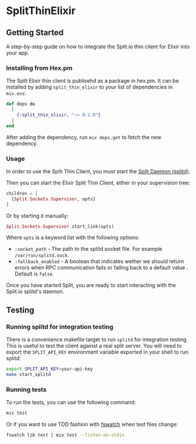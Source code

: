 # SplitThinElixir

## Getting Started

A step-by-step guide on how to integrate the Split.io thin client for Elixir into your app.

### Installing from Hex.pm

The Split Elixir thin client is publisehd as a package in hex.pm. It can be installed
by adding `split_thin_elixir` to your list of dependencies in `mix.exs`:

```elixir
def deps do
  [
    {:split_thin_elixir, "~> 0.1.0"}
  ]
end
```

After adding the dependency, run `mix deps.get` to fetch the new dependency.

### Usage

In order to use the Split Thin Client, you must start the [Split Daemon (splitd)](https://help.split.io/hc/en-us/articles/18305269686157-Split-Daemon-splitd).

Then you can start the Elixir Split Thin Client, either in your supervision tree:

```elixir
children = [
  {Split.Sockets.Supervisor, opts}
]
```

Or by starting it manually:

```elixir
Split.Sockets.Supervisor.start_link(opts)
```

Where `opts` is a keyword list with the following options:

- `:socket_path` - The path to the splitd socket file. For example `/var/run/splitd.sock`.
- `:fallback_enabled` - A boolean that indicates wether we should return errors when RPC communication fails or falling back to a default value . Default is `false`.

Once you have started Split, you are ready to start interacting with the Split.io splitd's daemon.

## Testing

### Running splitd for integration testing

There is a convenience makefile target to run `splitd` for integration testing. This is useful to test the client against a real split server. You will need to export the `SPLIT_API_KEY` environment variable exported in your shell to run splitd:

```sh
export SPLIT_API_KEY=your-api-key
make start_splitd
```

### Running tests

To run the tests, you can use the following command:

```sh
mix test
```

Or if you want to use TDD fashion with [fswatch](https://github.com/emcrisostomo/fswatch) when test files change:

```sh
fswatch lib test | mix test --listen-on-stdin
```
